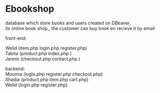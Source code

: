 # Ebookshop
database which store books and users created on DBeaver,<br>
its online book shop,, the customer can buy book en recieve it by email<br>


 front-end:<br>

Welid (item.php  login.php  register.php)<br>
Tabita (product.php  index.php  )<br>
Jennis (checkout.php  contact.php )<br>

backend:<br>
Moumia (login.php  register.php  checkout.php)<br>
Shadia (product.php  item.php cart.php)<br>
Welid (login.php register.php)<br>

